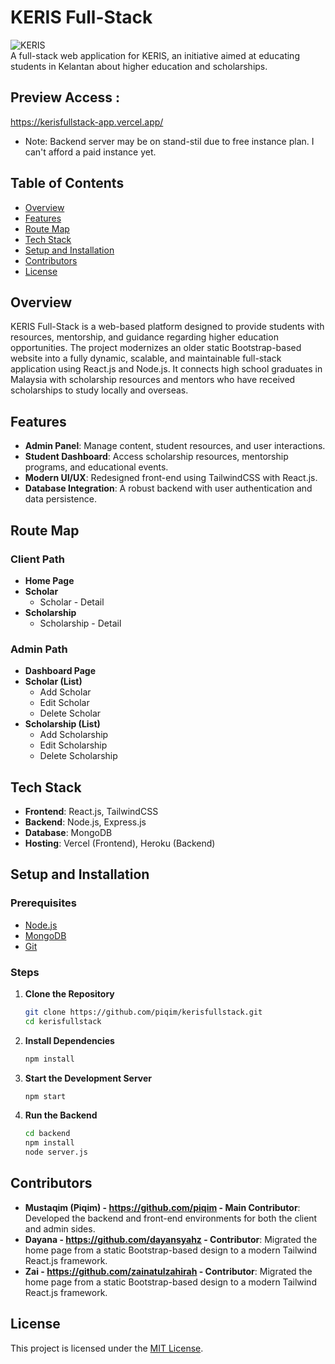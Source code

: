 # KERIS Full-Stack

![KERIS](https://github.com/piqim/kerisfullstack/raw/main/assets/logo.png)  
A full-stack web application for KERIS, an initiative aimed at educating students in Kelantan about higher education and scholarships.

## Preview Access :
https://kerisfullstack-app.vercel.app/
* Note: Backend server may be on stand-stil due to free instance plan. I can't afford a paid instance yet.

## Table of Contents
- [Overview](#overview)
- [Features](#features)
- [Route Map](#route-map)
- [Tech Stack](#tech-stack)
- [Setup and Installation](#setup-and-installation)
- [Contributors](#contributors)
- [License](#license)

## Overview
KERIS Full-Stack is a web-based platform designed to provide students with resources, mentorship, and guidance regarding higher education opportunities. The project modernizes an older static Bootstrap-based website into a fully dynamic, scalable, and maintainable full-stack application using React.js and Node.js. It connects high school graduates in Malaysia with scholarship resources and mentors who have received scholarships to study locally and overseas.

## Features
- **Admin Panel**: Manage content, student resources, and user interactions.
- **Student Dashboard**: Access scholarship resources, mentorship programs, and educational events.
- **Modern UI/UX**: Redesigned front-end using TailwindCSS with React.js.
- **Database Integration**: A robust backend with user authentication and data persistence.

## Route Map
### Client Path
- **Home Page**
- **Scholar**
  - Scholar - Detail
- **Scholarship**
  - Scholarship - Detail

### Admin Path
- **Dashboard Page**
- **Scholar (List)**
  - Add Scholar
  - Edit Scholar
  - Delete Scholar
- **Scholarship (List)**
  - Add Scholarship
  - Edit Scholarship
  - Delete Scholarship

## Tech Stack
- **Frontend**: React.js, TailwindCSS
- **Backend**: Node.js, Express.js
- **Database**: MongoDB
- **Hosting**: Vercel (Frontend), Heroku (Backend)

## Setup and Installation
### Prerequisites
- [Node.js](https://nodejs.org/)
- [MongoDB](https://www.mongodb.com/)
- [Git](https://git-scm.com/)

### Steps
1. **Clone the Repository**
   ```sh
   git clone https://github.com/piqim/kerisfullstack.git
   cd kerisfullstack
   ```
2. **Install Dependencies**
   ```sh
   npm install
   ```
3. **Start the Development Server**
   ```sh
   npm start
   ```
4. **Run the Backend**
   ```sh
   cd backend
   npm install
   node server.js
   ```

## Contributors
- **Mustaqim (Piqim) - https://github.com/piqim - Main Contributor**: Developed the backend and front-end environments for both the client and admin sides.
- **Dayana - https://github.com/dayansyahz - Contributor**: Migrated the home page from a static Bootstrap-based design to a modern Tailwind React.js framework.
- **Zai - https://github.com/zainatulzahirah - Contributor**: Migrated the home page from a static Bootstrap-based design to a modern Tailwind React.js framework.

## License
This project is licensed under the [MIT License](LICENSE).
